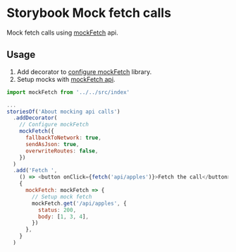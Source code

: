 # Storybook Mock fetch calls

Mock fetch calls using [mockFetch](http://www.wheresrhys.co.uk/fetch-mock/#api-mockingmock) api.

## Usage

1. Add decorator to [configure mockFetch](http://www.wheresrhys.co.uk/fetch-mock/#usageconfiguration) library.
2. Setup mocks with [mockFetch api](http://www.wheresrhys.co.uk/fetch-mock/#api-mockingmock).

```js
import mockFetch from '../../src/index'

...
storiesOf('About mocking api calls')
  .addDecorator(
    // Configure mockFetch
    mockFetch({
      fallbackToNetwork: true,
      sendAsJson: true,
      overwriteRoutes: false,
    })
  )
  .add('Fetch ',
    () => <button onClick={fetch('api/apples')}>Fetch the call</button>, 
    {
      mockFetch: mockFetch => {
        // Setup mock fetch 
        mockFetch.get('/api/apples', {
          status: 200,
          body: [1, 3, 4],
        })
      },
    }
  )
```

